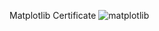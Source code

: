 Matplotlib Certificate
![matplotlib](https://github.com/user-attachments/assets/f5ee64c9-89e5-4434-b63b-ef6c12c56a63)
